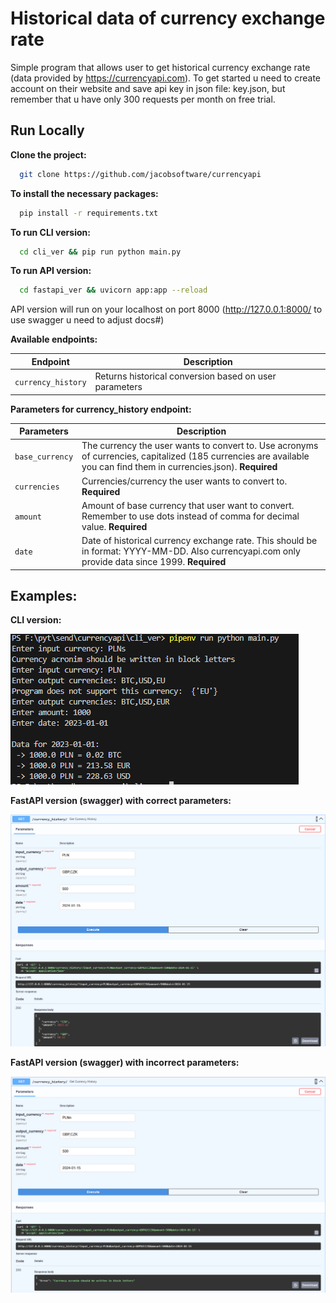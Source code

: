 
# Historical data of currency exchange rate

Simple program that allows user to get historical currency exchange rate (data provided by https://currencyapi.com). To get started u need to create account on their website and save api key in json file: key.json, but remember that u have only 300 requests per month on free trial.



## Run Locally

**Clone the project:**

```bash
  git clone https://github.com/jacobsoftware/currencyapi
```

**To install the necessary packages:**

```bash
  pip install -r requirements.txt
```


**To run CLI version:**

```bash
  cd cli_ver && pip run python main.py
```

**To run API version:**

```bash
  cd fastapi_ver && uvicorn app:app --reload
```
API version will run on your localhost on port 8000 (http://127.0.0.1:8000/ to use swagger u need to adjust docs#)

**Available endpoints:**

| Endpoint | Description |
| --- | --- |
| `currency_history` | Returns historical conversion based on user parameters |

**Parameters for currency_history endpoint:**

| Parameters | Description |
| --- | --- |
| `base_currency` | The currency the user wants to convert to. Use acronyms of currencies, capitalized (185 currencies are available you can find them in currencies.json). **Required** |
| `currencies` | Currencies/currency the user wants to convert to. **Required** |
| `amount` | Amount of base currency that user want to convert. Remember to use dots instead of comma for decimal value. **Required** |
| `date` | Date of historical currency exchange rate. This should be in format: YYYY-MM-DD. Also currencyapi.com only provide data since 1999. **Required** |

## Examples:
**CLI version:**

![cli](https://github.com/jacobsoftware/currencyapi/blob/main/res/cli_example.PNG)

**FastAPI version (swagger) with correct parameters:**

![fastapi](https://github.com/jacobsoftware/currencyapi/blob/main/res/fastapi_correct_input.PNG)

**FastAPI version (swagger) with incorrect parameters:**

![fastapi](https://github.com/jacobsoftware/currencyapi/blob/main/res/fastapi_incorrect_input_example.PNG)
